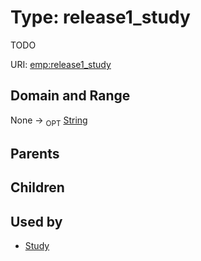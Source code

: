 
# Type: release1_study


TODO

URI: [emp:release1_study](https://microbiomedata/schema/emp/release1_study)


## Domain and Range

None ->  <sub>OPT</sub> [String](types/String.md)

## Parents


## Children


## Used by

 * [Study](Study.md)
